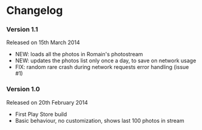 Changelog
=========

### Version 1.1
Released on 15th March 2014

- NEW: loads all the photos in Romain's photostream
- NEW: updates the photos list only once a day, to save on network usage
- FIX: random rare crash during network requests error handling (issue #1)

### Version 1.0
Released on 20th February 2014

- First Play Store build
- Basic behaviour, no customization, shows last 100 photos in stream